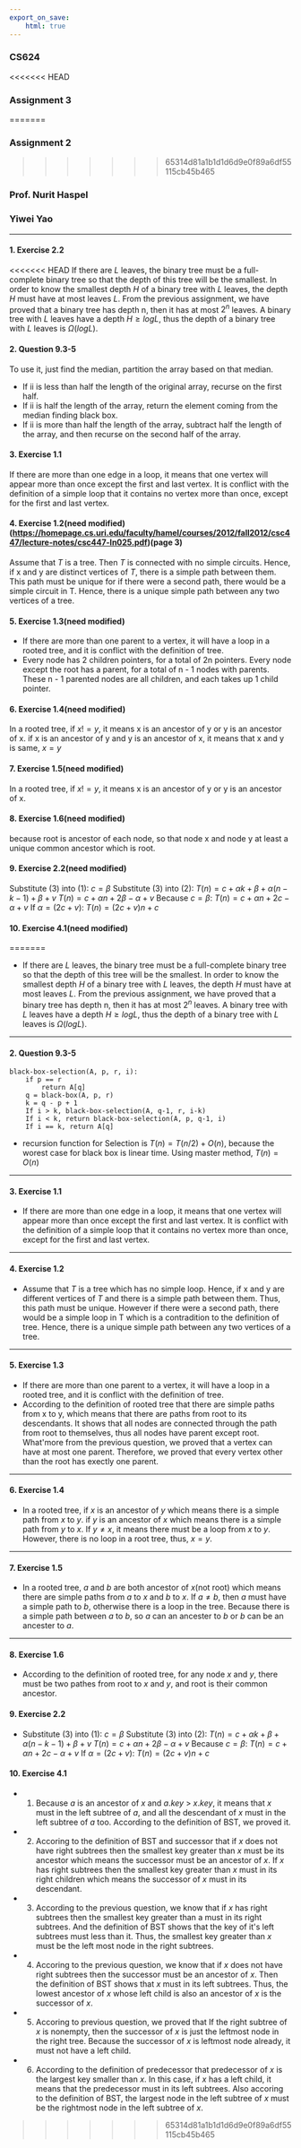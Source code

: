 ```yaml
---
export_on_save:
    html: true
---
```

### CS624
<<<<<<< HEAD
### Assignment 3
=======
### Assignment 2
>>>>>>> 65314d81a1b1d1d6d9e0f89a6df55115cb45b465
### Prof. Nurit Haspel
### Yiwei Yao
---
#### 1. Exercise 2.2
<<<<<<< HEAD
If there are $L$ leaves, the binary tree must be a full-complete binary tree so that the depth of this tree will be the smallest. In order to know the smallest depth $H$ of a binary tree with $L$ leaves, the depth $H$ must have at most leaves $L$. From the previous assignment, we have proved that a binary tree has depth n, then it has at most $2^n$ leaves. A binary tree with $L$ leaves have a depth $H\geq logL$, thus the depth of a binary tree with $L$ leaves is $\Omega(logL)$.
#### 2. Question 9.3-5
To use it, just find the median, partition the array based on that median.

* If ii is less than half the length of the original array, recurse on the first half.
* If ii is half the length of the array, return the element coming from the median finding black box.
* If ii is more than half the length of the array, subtract half the length of the array, and then recurse on the second half of the array.
#### 3. Exercise 1.1
If there are more than one edge in a loop, it means that one vertex will appear more than once except the first and last vertex. It is conflict with the definition of a simple loop that it contains no vertex more than once, except for the first and last vertex.
#### 4. Exercise 1.2(need modified)(https://homepage.cs.uri.edu/faculty/hamel/courses/2012/fall2012/csc447/lecture-notes/csc447-ln025.pdf)(page 3)
Assume that $T$ is a tree. Then $T$ is connected with no simple circuits. Hence, if x and y are distinct vertices of $T$, there is a simple path between them. This path must be unique for if there were a second path, there would be a simple circuit in T. Hence, there is a unique simple path between any two vertices of a tree.
#### 5. Exercise 1.3(need modified)
* If there are more than one parent to a vertex, it will have a loop in a rooted tree, and it is conflict with the definition of tree.
*  Every node has 2 children pointers, for a total of 2n pointers. Every node except the root has a parent, for a total of n - 1 nodes with parents. These n - 1 parented nodes are all children, and each takes up 1 child pointer.
#### 6. Exercise 1.4(need modified)
In a rooted tree, if $x != y$, it means x is an ancestor of y or y is an ancestor of x. if x is an ancestor of y and y is an ancestor of x, it means that x and y is same, $x=y$
#### 7. Exercise 1.5(need modified)
In a rooted tree, if $x != y$, it means x is an ancestor of y or y is an ancestor of x.
#### 8. Exercise 1.6(need modified)
because root is ancestor of each node, so that node x and node y at least a unique common ancestor which is root.
#### 9. Exercise 2.2(need modified)
Substitute (3) into (1):
$c=\beta$
Substitute (3) into (2):
$T(n)=c+\alpha k +\beta + \alpha (n-k-1) +\beta + v$
$T(n)=c+\alpha n +2\beta -\alpha + v$
Because $c=\beta$:
$T(n)=c+\alpha n +2c -\alpha + v$
If $\alpha = (2c+v)$:
$T(n)=(2c+v)n+c$
#### 10. Exercise 4.1(need modified)
=======
* If there are $L$ leaves, the binary tree must be a full-complete binary tree so that the depth of this tree will be the smallest. In order to know the smallest depth $H$ of a binary tree with $L$ leaves, the depth $H$ must have at most leaves $L$. From the previous assignment, we have proved that a binary tree has depth n, then it has at most $2^n$ leaves. A binary tree with $L$ leaves have a depth $H\geq logL$, thus the depth of a binary tree with $L$ leaves is $\Omega(logL)$.
---
#### 2. Question 9.3-5
```
black-box-selection(A, p, r, i):
    if p == r
        return A[q]
    q = black-box(A, p, r)
    k = q - p + 1
    If i > k, black-box-selection(A, q-1, r, i-k)
    If i < k, return black-box-selection(A, p, q-1, i)
    If i == k, return A[q]
```
* recursion function for Selection is $T(n)=T(n/2)+O(n)$, because the worest case for black box is linear time. Using master method, $T(n)=O(n)$
---
#### 3. Exercise 1.1
* If there are more than one edge in a loop, it means that one vertex will appear more than once except the first and last vertex. It is conflict with the definition of a simple loop that it contains no vertex more than once, except for the first and last vertex.
---
#### 4. Exercise 1.2
* Assume that $T$ is a tree which has no simple loop. Hence, if x and y are different vertices of $T$ and there is a simple path between them. Thus, this path must be unique. However if there were a second path, there would be a simple loop in T which is a contradition to the definition of tree. Hence, there is a unique simple path between any two vertices of a tree.
---
#### 5. Exercise 1.3
* If there are more than one parent to a vertex, it will have a loop in a rooted tree, and it is conflict with the definition of tree.
* According to the definition of rooted tree that there are simple paths from x to y, which means that there are paths from root to its descendants. It shows that all nodes are connected through the path from root to themselves, thus all nodes have parent except root. What'more from the previous question, we proved that a vertex can have at most one parent. Therefore, we proved that every vertex other than the root has exectly one parent.
---
#### 6. Exercise 1.4
* In a rooted tree, if $x$ is an ancestor of $y$ which means there is a simple path from $x$ to $y$. if $y$ is an ancestor of $x$ which means there is a simple path from $y$ to $x$. If $y \neq x$, it means there must be a loop from $x$ to $y$. However, there is no loop in a root tree, thus, $x = y$.
---
#### 7. Exercise 1.5
* In a rooted tree, $a$ and $b$ are both ancestor of $x$(not root) which means there are simple paths from $a$ to $x$ and $b$ to $x$. If $a\neq b$, then $a$ must have a simple path to $b$, otherwise there is a loop in the tree. Because there is a simple path between $a$ to $b$, so $a$ can an ancester to $b$ or $b$ can be an ancester to $a$.
---
#### 8. Exercise 1.6
* According to the definition of rooted tree, for any node $x$ and $y$, there must be two pathes from root to $x$ and $y$, and root is their common ancestor. 
#### 9. Exercise 2.2
*   Substitute (3) into (1):
    $c=\beta$
    Substitute (3) into (2):
    $T(n)=c+\alpha k +\beta + \alpha (n-k-1) +\beta + v$
    $T(n)=c+\alpha n +2\beta -\alpha + v$
    Because $c=\beta$:
    $T(n)=c+\alpha n +2c -\alpha + v$
    If $\alpha = (2c+v)$:
    $T(n)=(2c+v)n+c$
#### 10. Exercise 4.1
* 1. Because $a$ is an ancestor of $x$ and $a.key$ $\gt$ $x.key$, it means that $x$ must in the left subtree of $a$, and all the descendant of $x$ must in the left subtree of $a$ too. According to the definition of BST, we proved it.
* 2. Accoring to the definition of BST and successor that if $x$ does not have right subtrees then the smallest key greater than $x$ must be its ancestor which means the successor must be an ancestor of $x$. If $x$ has right subtrees then the smallest key greater than $x$ must in its right children which means the successor of $x$ must in its descendant.
* 3. According to the previous question, we know that if $x$ has right subtrees then the smallest key greater than a must in its right subtrees. And the definition of BST shows that the key of it's left subtrees must less than it. Thus, the smallest key greater than $x$ must be the left most node in the right subtrees.
* 4. Accoring to the previous question, we know that if $x$ does not have right subtrees then the successor must be an ancestor of $x$. Then the definition of BST shows that $x$ must in its left subtrees. Thus, the lowest ancestor of $x$ whose left child is also an ancestor of $x$ is the successor of $x$.
* 5. Accoring to previous question, we proved that If the right subtree of $x$ is nonempty, then the successor of $x$ is just the leftmost node in the right tree. Because the successor of $x$ is leftmost node already, it must not have a left child.
* 6. According to the definition of predecessor that predecessor of $x$ is the largest key smaller than $x$. In this case, if $x$ has a left child, it means that the predecessor must in its left subtrees. Also accoring to the definition of BST, the largest node in the left subtree of $x$ must be the rightmost node in the left subtree of $x$.
>>>>>>> 65314d81a1b1d1d6d9e0f89a6df55115cb45b465


